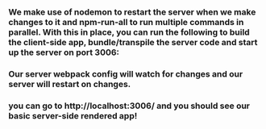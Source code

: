 ### We make use of nodemon to restart the server when we make changes to it and npm-run-all to run multiple commands in parallel. With this in place, you can run the following to build the client-side app, bundle/transpile the server code and start up the server on port 3006:

### Our server webpack config will watch for changes and our server will restart on changes.

### you can go to http://localhost:3006/ and you should see our basic server-side rendered app!
